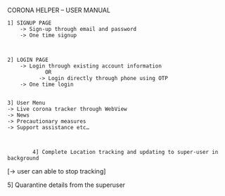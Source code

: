 CORONA HELPER – USER MANUAL

	1] SIGNUP PAGE
		-> Sign-up through email and password
		-> One time signup
				

  
	2] LOGIN PAGE
		-> Login through existing account information
				OR
              -> Login directly through phone using OTP
		-> One time login
 

  	3] User Menu
	-> Live corona tracker through WebView
	-> News
	-> Precautionary measures
	-> Support assistance etc…



            4] Complete Location tracking and updating to super-user in background

 
	
[-> user can able to stop tracking]






5] Quarantine details from the superuser
  
             
